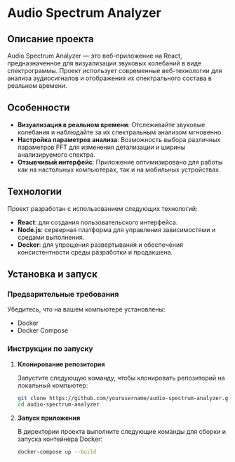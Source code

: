 # Audio Spectrum Analyzer

## Описание проекта

Audio Spectrum Analyzer — это веб-приложение на React, предназначенное для визуализации звуковых колебаний в виде спектрограммы. Проект использует современные веб-технологии для анализа аудиосигналов и отображения их спектрального состава в реальном времени.

## Особенности

- **Визуализация в реальном времени**: Отслеживайте звуковые колебания и наблюдайте за их спектральным анализом мгновенно.
- **Настройка параметров анализа**: Возможность выбора различных параметров FFT для изменения детализации и ширины анализируемого спектра.
- **Отзывчивый интерфейс**: Приложение оптимизировано для работы как на настольных компьютерах, так и на мобильных устройствах.

## Технологии

Проект разработан с использованием следующих технологий:
- **React**: для создания пользовательского интерфейса.
- **Node.js**: серверная платформа для управления зависимостями и средами выполнения.
- **Docker**: для упрощения развертывания и обеспечения консистентности среды разработки и продакшена.

## Установка и запуск

### Предварительные требования

Убедитесь, что на вашем компьютере установлены:
- Docker
- Docker Compose

### Инструкции по запуску

1. **Клонирование репозитория**

   Запустите следующую команду, чтобы клонировать репозиторий на локальный компьютер:
   ```bash
   git clone https://github.com/yourusername/audio-spectrum-analyzer.git
   cd audio-spectrum-analyzer

2. **Запуск приложения**

   В директории проекта выполните следующие команды для сборки и запуска контейнера Docker:
   ```bash
   docker-compose up --build